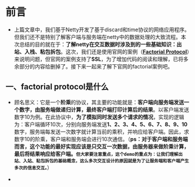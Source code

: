 # 前言

* 上篇文章中，我们基于Netty开发了基于discard和time协议的网络应用程序。但我们还不是特别了解客户端与服务端在netty中的数据处理的大致流程。本次总结的目的就在于：**了解netty在交互数据时涉及到的一些基础知识：出站、入栈、粘包拆包**。这次，我们还是使用官网的案例（**[Factorial Protocol](https://netty.io/4.1/xref/io/netty/example/factorial/package-summary.html)**）来说明问题，但官网的案例支持了**SSL**，为了增加代码的阅读和理解，已将多余部分的内容给删掉了。接下来一起来了解下官网的factorial案例吧。

## 一、factorial protocol是什么

* 顾名思义：它是一个**阶乘**的协议，其主要的功能就是：**客户端向服务端发送一个数字，由服务端做递归计算，最终客户端打印计算后的结果**。以客户端发送数字10为例。在此协议中，**为了模拟同时发送多个请求的情况**，实现的逻辑为：客户端循环10次，分别向服务端发送**1、2、3、4、5、6、7、8、9、10**数字，服务端每发送一次数字就计算当前的乘积，并响应给客户端。因此，求数字10的阶乘，客户端和服务端会进行10次通信。（**ps：对于客户端和服务端而言，这个功能的最好实现应该是只交互一次数据，由服务器来做阶乘计算，最后将结果响应给客户端。`但大家要注意重点，这个demo的重点为：让我们理解出站、入站、粘包拆包的基础概念，这么多次交互设计的原因就是为了让服务端和客户端产生多次的信息交互。`**）

* 

  

